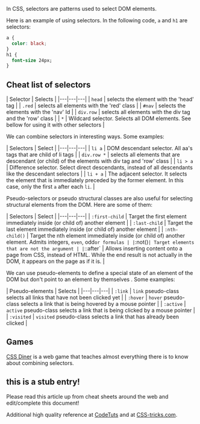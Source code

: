 In CSS, selectors are patterns used to select DOM elements.

Here is an example of using selectors. In the following code, `a` and `h1` are selectors:

```css
a {
  color: black;
}
h1 {
  font-size 24px;
}
```

## Cheat list of selectors

| Selector | Selects |
|---|---|---|
| `head` | selects the element with the 'head' tag |
| `.red` | selects all elements with the 'red' class |
| `#nav` | selects the elements with the 'nav' Id |
| `div.row` | selects all elements with the div tag and the 'row' class |
| `*` | Wildcard selector. Selects all DOM elements. See bellow for using it with other selectors |

We can combine selectors in interesting ways. Some examples:

| Selectors | Select |
|---|---|---|
| `li a` | DOM descendant selector. All aa's tags that are child of li tags |
| `div.row *` | selects all elements that are descendant (or child) of the elements with div tag and 'row' class |
| `li > a` | Difference selector. Select direct descendants, instead of all descendants like the descendant selectors |
| `li + a` | The adjacent selector. It selects the element that is immediately preceded by the former element. In this case, only the first `a` after each `li`. |

Pseudo-selectors or pseudo structural classes are also useful for selecting structural elements from the DOM. Here are some of them:

| Selectors | Select |
|---|---|---|
| `:first-child` | Target the first element immediately inside (or child of) another element |
| `:last-child` | Target the last element immediately inside (or child of) another element |
| `:nth-child()` |  Target the nth element immediately inside (or child of) another element. Admits integers, `even`, odd` or formulas |
| `:not()` | Target elements that are not the argument |
| `::after` | Allows inserting content onto a page from CSS, instead of HTML. While the end result is not actually in the DOM, it appears on the page as if it is. |

We can use pseudo-elements to define a special state of an element of the DOM but don't point to an element by themselves . Some examples:

| Pseudo-elements | Selects |
|---|---|---|
| `:link` | `link` pseudo-class selects all links that have not been clicked yet |
| `:hover` | `hover` pseudo-class selects a link that is being hovered by a mouse pointer |
| `:active` | `active` pseudo-class selects a link that is being clicked by a mouse pointer |
| `:visited` | `visited` pseudo-class selects a link that has already been clicked |

## Games
[CSS Diner](http://flukeout.github.io) is a web game that teaches almost everything there is to know about combining selectors.

## this is a stub entry!
Please read this article up from cheat sheets around the web and edit/complete this document!

Additional high quality reference at [CodeTuts](http://code.tutsplus.com/tutorials/the-30-css-selectors-you-must-memorize--net-16048) and at [CSS-tricks.com](https://css-tricks.com/almanac/selectors/).
